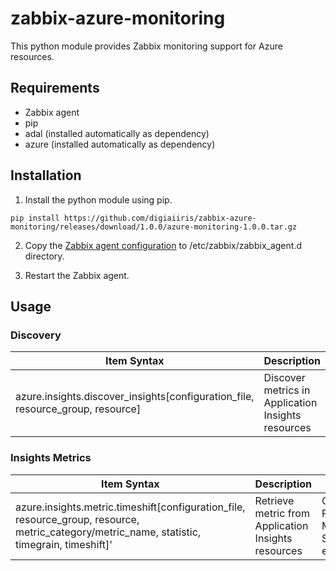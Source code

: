# zabbix-azure-monitoring

This python module provides Zabbix monitoring support for Azure resources.


## Requirements

- Zabbix agent
- pip
- adal (installed automatically as dependency)
- azure (installed automatically as dependency)


## Installation

1. Install the python module using pip.

```
pip install https://github.com/digiaiiris/zabbix-azure-monitoring/releases/download/1.0.0/azure-monitoring-1.0.0.tar.gz
```

2. Copy the [Zabbix agent configuration](etc/zabbix/zabbix_agent.d/ic_azure.conf) to /etc/zabbix/zabbix_agent.d directory.

3. Restart the Zabbix agent.


## Usage

### Discovery

Item Syntax | Description | Units |
----------- | ----------- | ----- |
azure.insights.discover_insights[configuration_file, resource_group, resource] | Discover metrics in Application Insights resources | {#METRIC_CATEGORY}, {#METRIC_NAME} |


### Insights Metrics

Item Syntax | Description | Units |
----------- | ----------- | ----- |
azure.insights.metric.timeshift[configuration_file, resource_group, resource, metric_category/metric_name, statistic, timegrain, timeshift]' | Retrieve metric from Application Insights resources | Count, Percent, Milliseconds, Seconds, etc.

